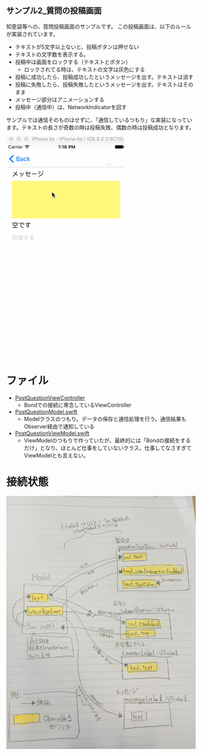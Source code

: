 サンプル2_質問の投稿画面
----

知恵袋等への、質問投稿画面のサンプルです。
この投稿画面は、以下のルールが実装されています。

- テキストが5文字以上ないと、投稿ボタンは押せない
- テキストの文字数を表示する。
- 投稿中は画面をロックする（テキストとボタン）
    - ロックされてる時は、テキストの文字は灰色にする
- 投稿に成功したら、投稿成功したというメッセージを出す。テキストは消す
- 投稿に失敗したら、投稿失敗したというメッセージを出す。テキストはそのまま
- メッセージ部分はアニメーションする
- 投稿中（通信中）は、NetworkIndicatorを回す

サンプルでは通信そのものはせずに、「通信しているつもり」な実装になっています。テキストの長さが奇数の時は投稿失敗、偶数の時は投稿成功となります。

![](https://raw.githubusercontent.com/taktamur/BondSample/master/BondSample/2_PostQuestioVC/2_PostQuestion.gif)

# ファイル
- [PostQuestionViewController](https://github.com/taktamur/BondSample/blob/master/BondSample/2_PostQuestioVC/PostQuestionViewController.swift)
  - Bondでの接続に専念しているViewController
- [PostQuestionModel.swift](https://github.com/taktamur/BondSample/blob/master/BondSample/2_PostQuestioVC/PostQuestionModel.swift)
  - Modelクラスのつもり。データの保存と通信処理を行う。通信結果もObserver経由で通知している
- [PostQuestionViewModel.swift](https://github.com/taktamur/BondSample/blob/master/BondSample/2_PostQuestioVC/PostQuestionViewModel.swift)
  - ViewModelのつもりで作っていたが、最終的には「Bondの接続をするだけ」となり、ほとんど仕事をしていないクラス。仕事してなさすぎてViewModelとも言えない。 
  

# 接続状態
![](https://raw.githubusercontent.com/taktamur/BondSample/master/BondSample/2_PostQuestioVC/image.jpeg)

